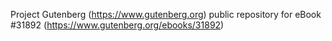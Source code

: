Project Gutenberg (https://www.gutenberg.org) public repository for eBook #31892 (https://www.gutenberg.org/ebooks/31892)
